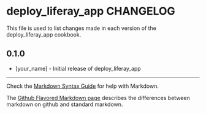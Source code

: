deploy_liferay_app CHANGELOG
============================

This file is used to list changes made in each version of the deploy_liferay_app cookbook.

0.1.0
-----
- [your_name] - Initial release of deploy_liferay_app

- - -
Check the [Markdown Syntax Guide](http://daringfireball.net/projects/markdown/syntax) for help with Markdown.

The [Github Flavored Markdown page](http://github.github.com/github-flavored-markdown/) describes the differences between markdown on github and standard markdown.
